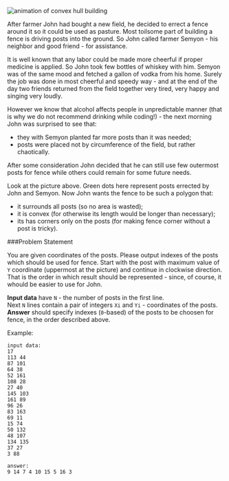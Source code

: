 <div class="centered">
	<img alt="animation of convex hull building" src="http://s11.postimg.org/h9w5qro0z/fence.gif"/>
</div>

After farmer John had bought a new field, he decided to errect a fence around it so it could be used as pasture. Most
toilsome part of building a fence is driving posts into the ground. So John called farmer Semyon - his neighbor and
good friend - for assistance.

It is well known that any labor could be made more cheerful if proper medicine is applied. So John took few bottles of
whiskey with him. Semyon was of the same mood and fetched a gallon of vodka from his home. Surely the job was done in
most cheerful and speedy way - and at the end of the day two friends returned from the field together very tired,
very happy and singing very loudly.

However we know that alcohol affects people in unpredictable manner (that is why we do not recommend drinking while
coding!) - the next morning John was surprised to see that:

- they with Semyon planted far more posts than it was needed;
- posts were placed not by circumference of the field, but rather chaotically.

After some consideration John decided that he can still use few outermost posts for fence while others could remain for
some future needs.

Look at the picture above. Green dots here represent posts errected by John and Semyon. Now John wants the fence to
be such a polygon that:

- it surrounds all posts (so no area is wasted);
- it is convex (for otherwise its length would be longer than necessary);
- its has corners only on the posts (for making fence corner without a post is tricky).

###Problem Statement

You are given coordinates of the posts. Please output indexes of the posts which should be used for fence. Start with
the post with maximum value of `Y` coordinate (uppermost at the picture) and continue in clockwise direction. That is
the order in which result should be represented - since, of course, it whould be easier to use for John.

**Input data** have `N` - the number of posts in the first line.  
Next `N` lines contain a pair of integers `Xi` and `Yi` - coordinates of the posts.  
**Answer** should specify indexes (`0`-based) of the posts to be choosen for fence, in the order described above.

Example:

    input data:
	17
	113 44
	87 101
	64 38
	52 161
	108 28
	27 40
	145 103
	161 89
	96 26
	83 163
	69 11
	15 74
	50 132
	48 107
	134 135
	37 27
	3 88
	
    answer:
	9 14 7 4 10 15 5 16 3
